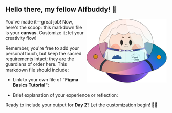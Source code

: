 ## Hello there, my fellow Alfbuddy! 💖

<img align="right" width="250px" src="../../assets/alf/alf-ufo.png">

You've made it—great job! Now, here's the scoop: this markdown file is your **canvas**. Customize it; let your creativity flow!

Remember, you're free to add your personal touch, but keep the sacred requirements intact; they are the guardians of order here. This markdown file should include:

- Link to your own file of **"Figma Basics Tutorial"**:

- Brief explanation of your experience or reflection:

Ready to include your output for **Day 2**? Let the customization begin! 🚀✨

<!-- You may now delete and modify the content of this file -->
